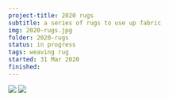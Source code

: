 ```yaml
---
project-title: 2020 rugs
subtitle: a series of rugs to use up fabric
img: 2020-rugs.jpg
folder: 2020-rugs
status: in progress
tags: weaving rug
started: 31 Mar 2020
finished: 
---
```


<img src="/assets/img/{{ page.folder }}/{{ page.img }}" />

<img src="/assets/img/{{ page.folder }}/2020-rugs-plan" />
